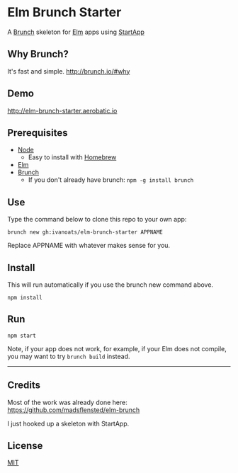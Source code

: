 # Elm Brunch Starter

A [Brunch](http://brunch.io) skeleton for [Elm](http://elm-lang.org) apps using [StartApp](https://github.com/evancz/start-app)

## Why Brunch?

It's fast and simple. http://brunch.io/#why

## Demo

http://elm-brunch-starter.aerobatic.io

## Prerequisites

- [Node](http://nodejs.org)
  - Easy to install with [Homebrew](http://brew.sh)
- [Elm](http://elm-lang.org/install)
- [Brunch](http://brunch.io)
  - If you don't already have brunch: `npm -g install brunch`

## Use
Type the command below to clone this repo to your own app:

`brunch new gh:ivanoats/elm-brunch-starter APPNAME`

Replace APPNAME with whatever makes sense for you.

## Install
This will run automatically if you use the brunch new command above.

`npm install`

## Run

`npm start`

Note, if your app does not work, for example, if your Elm does not compile, you may want to try `brunch build` instead.

---
## Credits
  Most of the work was already done here: https://github.com/madsflensted/elm-brunch

  I just hooked up a skeleton with StartApp.

## License
[MIT](https://opensource.org/licenses/MIT)
